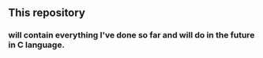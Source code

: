 ## This repository 
### will contain everything I've done so far and will do in the future in C language.
							

